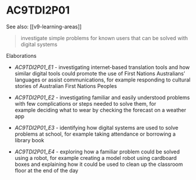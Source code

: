 
# AC9TDI2P01 

See also: [[v9-learning-areas]]

> investigate simple problems for known users that can be solved with digital systems

Elaborations


- _AC9TDI2P01_E1_ - investigating internet-based translation tools and how similar digital tools could promote the use of First Nations Australians’ languages or assist communications, for example responding to cultural stories of Australian First Nations Peoples

- _AC9TDI2P01_E2_ - investigating familiar and easily understood problems with few complications or steps needed to solve them, for example deciding what to wear by checking the forecast on a weather app

- _AC9TDI2P01_E3_ - identifying how digital systems are used to solve problems at school, for example taking attendance or borrowing a library book

- _AC9TDI2P01_E4_ - exploring how a familiar problem could be solved using a robot, for example creating a model robot using cardboard boxes and explaining how it could be used to clean up the classroom floor at the end of the day
